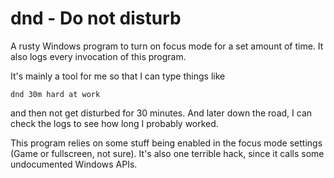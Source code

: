 # dnd - Do not disturb

A rusty Windows program to turn on focus mode for a set amount of time. It also logs every invocation of this program.

It's mainly a tool for me so that I can type things like

```
dnd 30m hard at work
```

and then not get disturbed for 30 minutes. And later down the road, I can check the logs to see how long I probably worked.

This program relies on some stuff being enabled in the focus mode settings (Game or fullscreen, not sure). It's also one terrible hack, since it calls some undocumented Windows APIs.
